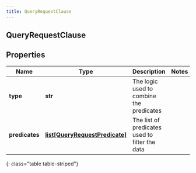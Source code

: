 ```yaml
---
title: QueryRequestClause
---
```

## QueryRequestClause

## Properties

|Name | Type | Description | Notes|
|------------ | ------------- | ------------- | -------------|
| **type** | **str** | The logic used to combine the predicates | |
| **predicates** | [**list[QueryRequestPredicate]**](QueryRequestPredicate.html) | The list of predicates used to filter the data | |
{: class="table table-striped"}


